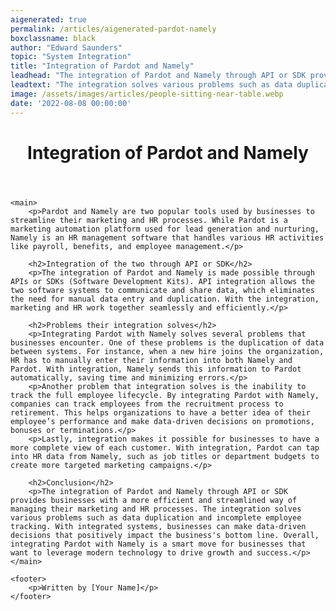 ```yaml
---
aigenerated: true
permalink: /articles/aigenerated-pardot-namely
boxclassname: black
author: "Edward Saunders"
topic: "System Integration"
title: "Integration of Pardot and Namely"
leadhead: "The integration of Pardot and Namely through API or SDK provides businesses with a more efficient and streamlined way of managing their marketing and HR processes"
leadtext: "The integration solves various problems such as data duplication and incomplete employee tracking. With integrated systems, businesses can make data-driven decisions that positively impact the business's bottom line. Overall, integrating Pardot with Namely is a smart move for businesses that want to leverage modern technology to drive growth and success."
image: /assets/images/articles/people-sitting-near-table.webp
date: '2022-08-08 00:00:00'
---
```

<div class="arttext">	<header>
		<h1>Integration of Pardot and Namely</h1>
	</header>

	<main>
		<p>Pardot and Namely are two popular tools used by businesses to streamline their marketing and HR processes. While Pardot is a marketing automation platform used for lead generation and nurturing, Namely is an HR management software that handles various HR activities like payroll, benefits, and employee management.</p>

		<h2>Integration of the two through API or SDK</h2>
		<p>The integration of Pardot and Namely is made possible through APIs or SDKs (Software Development Kits). API integration allows the two software systems to communicate and share data, which eliminates the need for manual data entry and duplication. With the integration, marketing and HR work together seamlessly and efficiently.</p>

		<h2>Problems their integration solves</h2>
		<p>Integrating Pardot with Namely solves several problems that businesses encounter. One of these problems is the duplication of data between systems. For instance, when a new hire joins the organization, HR has to manually enter their information into both Namely and Pardot. With integration, Namely sends this information to Pardot automatically, saving time and minimizing errors.</p>
		<p>Another problem that integration solves is the inability to track the full employee lifecycle. By integrating Pardot with Namely, companies can track employees from the recruitment process to retirement. This helps organizations to have a better idea of their employee’s performance and make data-driven decisions on promotions, bonuses or terminations.</p>
		<p>Lastly, integration makes it possible for businesses to have a more complete view of each customer. With integration, Pardot can tap into HR data from Namely, such as job titles or department budgets to create more targeted marketing campaigns.</p>

		<h2>Conclusion</h2>
		<p>The integration of Pardot and Namely through API or SDK provides businesses with a more efficient and streamlined way of managing their marketing and HR processes. The integration solves various problems such as data duplication and incomplete employee tracking. With integrated systems, businesses can make data-driven decisions that positively impact the business's bottom line. Overall, integrating Pardot with Namely is a smart move for businesses that want to leverage modern technology to drive growth and success.</p>
	</main>
	
	<footer>
		<p>Written by [Your Name]</p>
	</footer>
</div>